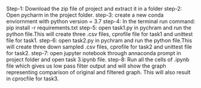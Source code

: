Step-1: Download the zip file of project and extract it in a folder
step-2: Open pycharm in the project folder.
step-3: create a new conda enviornment with python version = 3.7
step-4: In the terminal run command:
        pip install -r requirements.txt
step-5: open task1.py in pychram and run the python file.This will create three .csv files, cprofile file for task1 and unittest file for task1.
step-6:  open task2.py in pychram and run the python file.This will create three down sampled .csv files, cprofile for task2 and unittest file for task2.
step-7: open jupyter notebook through annaconda prompt in project folder and open task 3.ipynb file.
step-8: Run all the cells of .ipynb file which gives us low pass filter output and will show the graph representing comparison of original and filtered graph. This will also result in cprocfile for task3. 
